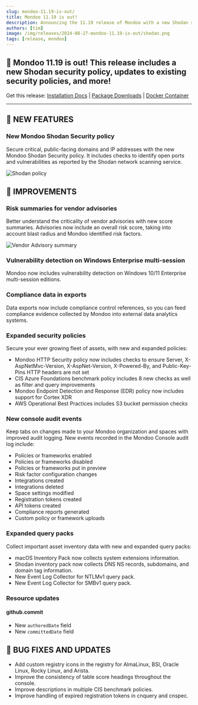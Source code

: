 ```yaml
---
slug: mondoo-11.19-is-out/
title: Mondoo 11.19 is out!
description: Announcing the 11.19 release of Mondoo with a new Shodan security policy, security policy updates, and more!
authors: [tim]
image: /img/releases/2024-08-27-mondoo-11.19-is-out/shodan.png
tags: [release, mondoo]
---
```


## 🥳 Mondoo 11.19 is out! This release includes a new Shodan security policy, updates to existing security policies, and more!

Get this release: [Installation Docs](https://mondoo.com/docs/cnspec/) | [Package Downloads](https://releases.mondoo.com/cnspec/) | [Docker Container](https://hub.docker.com/r/mondoo/cnspec)

---

## 🎉 NEW FEATURES

### New Mondoo Shodan Security policy

Secure critical, public-facing domains and IP addresses with the new Mondoo Shodan Security policy. It includes checks to identify open ports and vulnerabilities as reported by the Shodan network scanning service.

![Shodan policy](/img/releases/2024-08-27-mondoo-11.19-is-out/shodan.png)

## 🧹 IMPROVEMENTS

### Risk summaries for vendor advisories

Better understand the criticality of vendor advisories with new score summaries. Advisories now include an overall risk score, taking into account blast radius and Mondoo identified risk factors.

![Vendor Advisory summary](/img/releases/2024-08-27-mondoo-11.19-is-out/advisory.png)

### Vulnerability detection on Windows Enterprise multi-session

Mondoo now includes vulnerability detection on Windows 10/11 Enterprise multi-session editions.

### Compliance data in exports

Data exports now include compliance control references, so you can feed compliance evidence collected by Mondoo into external data analytics systems.

### Expanded security policies

Secure your ever growing fleet of assets, with new and expanded policies:

- Mondoo HTTP Security policy now includes checks to ensure Server, X-AspNetMvc-Version, X-AspNet-Version, X-Powered-By, and Public-Key-Pins HTTP headers are not set
- CIS Azure Foundations benchmark policy includes 8 new checks as well as filter and query improvements
- Mondoo Endpoint Detection and Response (EDR) policy now includes support for Cortex XDR
- AWS Operational Best Practices includes S3 bucket permission checks

### New console audit events

Keep tabs on changes made to your Mondoo organization and spaces with improved audit logging. New events recorded in the Mondoo Console audit log include:

- Policies or frameworks enabled
- Policies or frameworks disabled
- Policies or frameworks put in preview
- Risk factor configuration changes
- Integrations created
- Integrations deleted
- Space settings modified
- Registration tokens created
- API tokens created
- Compliance reports generated
- Custom policy or framework uploads

### Expanded query packs

Collect important asset inventory data with new and expanded query packs:

- macOS Inventory Pack now collects system extensions information.
- Shodan inventory pack now collects DNS NS records, subdomains, and domain tag information.
- New Event Log Collector for NTLMv1 query pack.
- New Event Log Collector for SMBv1 query pack.

### Resource updates

#### github.commit

- New `authoredDate` field
- New `committedDate` field

## 🐛 BUG FIXES AND UPDATES

- Add custom registry icons in the registry for AlmaLinux, BSI, Oracle Linux, Rocky Linux, and Arista.
- Improve the consistency of table score headings throughout the console.
- Improve descriptions in multiple CIS benchmark policies.
- Improve handling of expired registration tokens in cnquery and cnspec.
